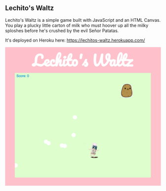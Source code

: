 ## Lechito's Waltz

Lechito's Waltz is a simple game built with JavaScript and an HTML Canvas. You play a plucky little carton of milk who must hoover up all the milky sploshes before he's crushed by the evil Señor Patatas.

It's deployed on Heroku here: https://lechitos-waltz.herokuapp.com/

![screenshot](ScreenShot.png)
